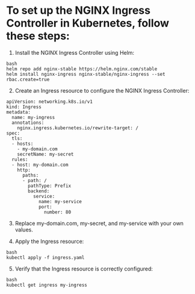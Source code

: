 # To set up the NGINX Ingress Controller in Kubernetes, follow these steps:

1. Install the NGINX Ingress Controller using Helm:

```
bash
helm repo add nginx-stable https://helm.nginx.com/stable
helm install nginx-ingress nginx-stable/nginx-ingress --set rbac.create=true
```

2. Create an Ingress resource to configure the NGINX Ingress Controller:
```
apiVersion: networking.k8s.io/v1
kind: Ingress
metadata:
  name: my-ingress
  annotations:
    nginx.ingress.kubernetes.io/rewrite-target: /
spec:
  tls:
  - hosts:
    - my-domain.com
    secretName: my-secret
  rules:
  - host: my-domain.com
    http:
      paths:
      - path: /
        pathType: Prefix
        backend:
          service:
            name: my-service
            port:
              number: 80
```

3. Replace my-domain.com, my-secret, and my-service with your own values.

4. Apply the Ingress resource:
```
bash
kubectl apply -f ingress.yaml
```
5. Verify that the Ingress resource is correctly configured:

```
bash
kubectl get ingress my-ingress
```


